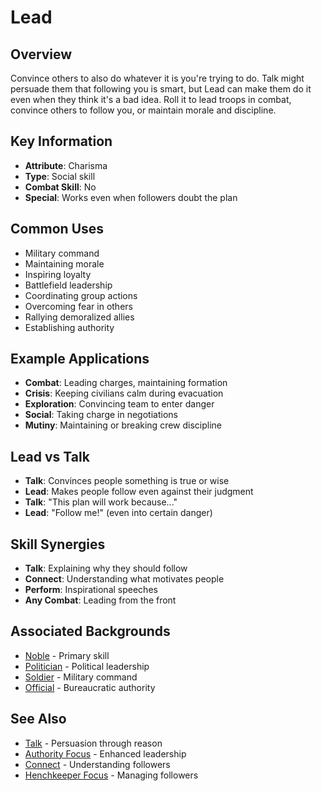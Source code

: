 # Lead

## Overview
Convince others to also do whatever it is you're trying to do. Talk might persuade them that following you is smart, but Lead can make them do it even when they think it's a bad idea. Roll it to lead troops in combat, convince others to follow you, or maintain morale and discipline.

## Key Information
- **Attribute**: Charisma
- **Type**: Social skill
- **Combat Skill**: No
- **Special**: Works even when followers doubt the plan

## Common Uses
- Military command
- Maintaining morale
- Inspiring loyalty
- Battlefield leadership
- Coordinating group actions
- Overcoming fear in others
- Rallying demoralized allies
- Establishing authority

## Example Applications
- **Combat**: Leading charges, maintaining formation
- **Crisis**: Keeping civilians calm during evacuation
- **Exploration**: Convincing team to enter danger
- **Social**: Taking charge in negotiations
- **Mutiny**: Maintaining or breaking crew discipline

## Lead vs Talk
- **Talk**: Convinces people something is true or wise
- **Lead**: Makes people follow even against their judgment
- **Talk**: "This plan will work because..."
- **Lead**: "Follow me!" (even into certain danger)

## Skill Synergies
- **Talk**: Explaining why they should follow
- **Connect**: Understanding what motivates people
- **Perform**: Inspirational speeches
- **Any Combat**: Leading from the front

## Associated Backgrounds
- [Noble](../backgrounds/noble.md) - Primary skill
- [Politician](../backgrounds/politician.md) - Political leadership
- [Soldier](../backgrounds/soldier.md) - Military command
- [Official](../backgrounds/official.md) - Bureaucratic authority

## See Also
- [Talk](talk.md) - Persuasion through reason
- [Authority Focus](../foci/non-combat/authority.md) - Enhanced leadership
- [Connect](connect.md) - Understanding followers
- [Henchkeeper Focus](../foci/non-combat/henchkeeper.md) - Managing followers